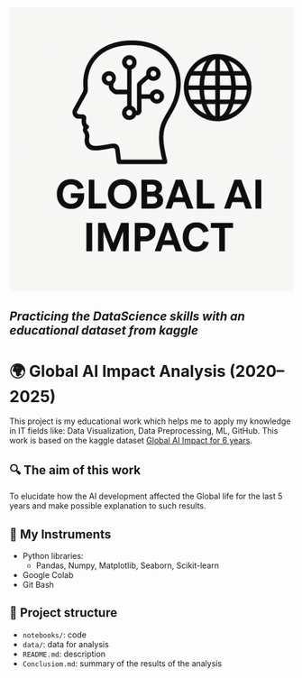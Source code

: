 ![...](./logo/logotype.png)
## _Practicing the DataScience skills with an educational dataset from kaggle_

# 🌍 Global AI Impact Analysis (2020–2025)

This project is my educational work which helps me to apply my knowledge in IT fields like: Data Visualization, Data Preprocessing, ML, GitHub. This work is based on the kaggle dataset [Global AI Impact for 6 years](https://www.kaggle.com/datasets/atharvasoundankar/impact-of-ai-on-digital-media-2020-2025/data?select=Global_AI_Content_Impact_Dataset.csv). 

## 🔍 The aim of this work

To elucidate how the AI development affected the Global life for the last 5 years and make possible explanation to such results.

## 🧰 My Instruments

- Python libraries:
  - Pandas, Numpy, Matplotlib, Seaborn, Scikit-learn
- Google Colab
- Git Bash

## 📂 Project structure

- `notebooks/`: code
- `data/`: data for analysis
- `README.md`: description
- `Conclusiom.md`: summary of the results of the analysis




